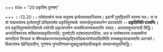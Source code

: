 +++
title = "20 प्रकृतिम् पुरुषम्"

+++
।।13.20।। तदेवंतत्क्षेत्रं यच्च यादृक्च इत्येतावत्प्रपञ्चितम्। इदानीं
तुयद्विकारि यतश्च यत्। स च यो यत्प्रभावश्च इत्येतत्पूर्वं प्रतिज्ञातमेव
प्रकृतिपुरुषयोः संसारहेतुत्वकथनेन प्रपञ्चयति **-- प्रकृतिमिति पञ्चभिः।**
तत्र प्रकृतिपुरुषयोरादिमत्त्वे तयोरपि प्रकृत्यन्तरेण
भाव्यमित्यनवस्थापत्तिः स्यात्। अतस्तावुभावनादी विद्धि। अनादेरीश्वरस्य
शक्तित्वात्प्रकृतिरनादिः; पुरुषोऽपि तदंशत्वादनादिरेव; अत्र च परमेश्वरस्य
तच्छक्तीनां चानादित्वं नित्यत्वं च
श्रीमच्छंकरभगवद्भाष्यकृद्भिरतिप्रबन्धेनोपपादितमिति
ग्रन्थबाहुल्यान्नास्माभिः प्रतन्यते। विकारांश्च देहेन्द्रियादीन्;
गुणांश्च गुणपरिणामान्सुखदुःखमोहादीन्प्रकृतेः संभवान्संभूतान्विद्धि।
